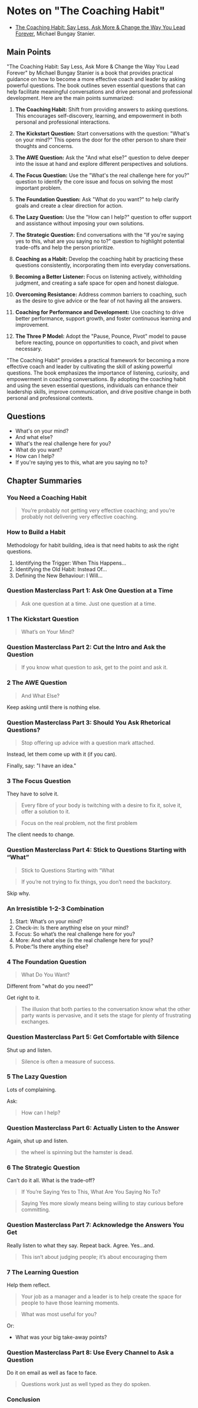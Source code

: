 # Notes on "The Coaching Habit"

* [The Coaching Habit: Say Less, Ask More & Change the Way You Lead Forever](https://amzn.to/3KJgFVG), Michael Bungay Stanier.

## Main Points

"The Coaching Habit: Say Less, Ask More & Change the Way You Lead Forever" by Michael Bungay Stanier is a book that provides practical guidance on how to become a more effective coach and leader by asking powerful questions. The book outlines seven essential questions that can help facilitate meaningful conversations and drive personal and professional development. Here are the main points summarized:

1. **The Coaching Habit:** Shift from providing answers to asking questions. This encourages self-discovery, learning, and empowerment in both personal and professional interactions.

2. **The Kickstart Question:** Start conversations with the question: "What's on your mind?" This opens the door for the other person to share their thoughts and concerns.

3. **The AWE Question:** Ask the "And what else?" question to delve deeper into the issue at hand and explore different perspectives and solutions.

4. **The Focus Question:** Use the "What's the real challenge here for you?" question to identify the core issue and focus on solving the most important problem.

5. **The Foundation Question:** Ask "What do you want?" to help clarify goals and create a clear direction for action.

6. **The Lazy Question:** Use the "How can I help?" question to offer support and assistance without imposing your own solutions.

7. **The Strategic Question:** End conversations with the "If you're saying yes to this, what are you saying no to?" question to highlight potential trade-offs and help the person prioritize.

8. **Coaching as a Habit:** Develop the coaching habit by practicing these questions consistently, incorporating them into everyday conversations.

9. **Becoming a Better Listener:** Focus on listening actively, withholding judgment, and creating a safe space for open and honest dialogue.

10. **Overcoming Resistance:** Address common barriers to coaching, such as the desire to give advice or the fear of not having all the answers.

11. **Coaching for Performance and Development:** Use coaching to drive better performance, support growth, and foster continuous learning and improvement.

12. **The Three P Model:** Adopt the "Pause, Pounce, Pivot" model to pause before reacting, pounce on opportunities to coach, and pivot when necessary.

"The Coaching Habit" provides a practical framework for becoming a more effective coach and leader by cultivating the skill of asking powerful questions. The book emphasizes the importance of listening, curiosity, and empowerment in coaching conversations. By adopting the coaching habit and using the seven essential questions, individuals can enhance their leadership skills, improve communication, and drive positive change in both personal and professional contexts.

## Questions

* What's on your mind?
* And what else?
* What's the real challenge here for you?
* What do you want?
* How can I help?
* If you're saying yes to this, what are you saying no to?


## Chapter Summaries

### You Need a Coaching Habit

> You’re probably not getting very effective coaching; and you’re probably not delivering very effective coaching.

### How to Build a Habit

Methodology for habit building, idea is that need habits to ask the right questions.

1. Identifying the Trigger: When This Happens...
2. Identifying the Old Habit: Instead Of...
3. Defining the New Behaviour: I Will...


### Question Masterclass Part 1: Ask One Question at a Time

> Ask one question at a time. Just one question at a time.

### 1 The Kickstart Question

> What’s on Your Mind?

### Question Masterclass Part 2: Cut the Intro and Ask the Question

> If you know what question to ask, get to the point and ask it.


### 2 The AWE Question

> And What Else?

Keep asking until there is nothing else.


### Question Masterclass Part 3: Should You Ask Rhetorical Questions?

> Stop offering up advice with a question mark attached.

Instead, let them come up with it (if you can).

Finally, say: "I have an idea."



### 3 The Focus Question

They have to solve it.

> Every fibre of your body is twitching with a desire to fix it, solve it, offer a solution to it.

> Focus on the real problem, not the first problem

The client needs to change.


### Question Masterclass Part 4: Stick to Questions Starting with “What”

> Stick to Questions Starting with “What

> If you’re not trying to fix things, you don’t need the backstory.

Skip why.

### An Irresistible 1-2-3 Combination

1. Start: What’s on your mind?
2. Check-in: Is there anything else on your mind?
3. Focus: So what’s the real challenge here for you?
4. More: And what else (is the real challenge here for you)?
5. Probe:“Is there anything else?

### 4 The Foundation Question

> What Do You Want?

Different from "what do you need?"

Get right to it.

> The illusion that both parties to the conversation know what the other party wants is pervasive, and it sets the stage for plenty of frustrating exchanges.

### Question Masterclass Part 5: Get Comfortable with Silence

Shut up and listen.

> Silence is often a measure of success.

### 5 The Lazy Question

Lots of complaining.

Ask:

> How can I help?


### Question Masterclass Part 6: Actually Listen to the Answer

Again, shut up and listen.

> the wheel is spinning but the hamster is dead.

### 6 The Strategic Question

Can't do it all. What is the trade-off?

> If You’re Saying Yes to This, What Are You Saying No To?

> Saying Yes more slowly means being willing to stay curious before committing.

### Question Masterclass Part 7: Acknowledge the Answers You Get

Really listen to what they say. Repeat back. Agree. Yes...and.

> This isn’t about judging people; it’s about encouraging them

### 7 The Learning Question

Help them reflect.

> Your job as a manager and a leader is to help create the space for people to have those learning moments.

> What was most useful for you?

Or:

* What was your big take-away points?


### Question Masterclass Part 8: Use Every Channel to Ask a Question

Do it on email as well as face to face.

> Questions work just as well typed as they do spoken.

### Conclusion

